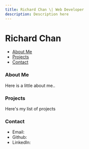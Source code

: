 ```yaml
---
title: Richard Chan \| Web Developer
description: Description here
---
```


# Richard Chan

* [About Me](#about-me)
* [Projects](#projects)
* [Contact](#contact)

### About Me
Here is a little about me..


### Projects
Here's my list of projects


### Contact
* Email:
* Github:
* LinkedIn:
